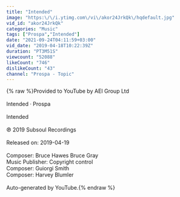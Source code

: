 ```yaml
---
title: "Intended"
image: "https:\/\/i.ytimg.com\/vi\/akor24JrkQk\/hqdefault.jpg"
vid_id: "akor24JrkQk"
categories: "Music"
tags: ["Prospa","Intended"]
date: "2021-09-24T04:11:59+03:00"
vid_date: "2019-04-18T10:22:39Z"
duration: "PT3M51S"
viewcount: "52088"
likeCount: "746"
dislikeCount: "43"
channel: "Prospa - Topic"
---
```

{% raw %}Provided to YouTube by AEI Group Ltd<br /><br />Intended · Prospa<br /><br />Intended<br /><br />℗ 2019 Subsoul Recordings<br /><br />Released on: 2019-04-19<br /><br />Composer: Bruce Hawes Bruce Gray<br />Music  Publisher: Copyright control<br />Composer: Guiorgi Smith<br />Composer: Harvey Blumler<br /><br />Auto-generated by YouTube.{% endraw %}

